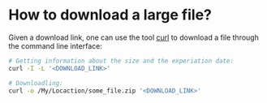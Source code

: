 # How to download a large file?

Given a download link, one can use the tool [curl](https://en.wikipedia.org/wiki/CURL) to download a file through the command line interface:


```sh
# Getting information about the size and the experiation date:
curl -I -L '<DOWNLOAD_LINK>'

# Downloadling:
curl -o /My/Locaction/some_file.zip '<DOWNLOAD_LINK>' 
```
